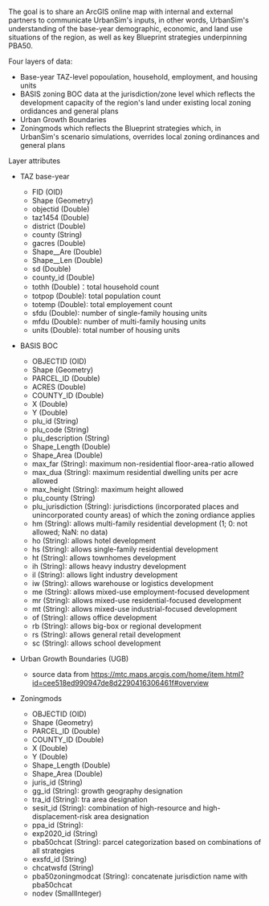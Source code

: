 The goal is to share an ArcGIS online map with internal and external partners to communicate UrbanSim's inputs, in other words, UrbanSim's understanding of the base-year demographic, economic, and land use situations of the region, as well as key Blueprint strategies underpinning PBA50.  

Four layers of data:
* Base-year TAZ-level popoulation, household, employment, and housing units
* BASIS zoning BOC data at the jurisdiction/zone level which reflects the development capacity of the region's land under existing local zoning ordidances and general plans 
* Urban Growth Boundaries
* Zoningmods which reflects the Blueprint strategies which, in UrbanSim's scenario simulations, overrides local zoning ordinances and general plans

Layer attributes
* TAZ base-year
    * FID (OID)
    * Shape (Geometry)
    * objectid (Double)
    * taz1454 (Double)
    * district (Double)
    * county (String)
    * gacres (Double)
    * Shape__Are (Double)
    * Shape__Len (Double)
    * sd (Double)
    * county_id (Double)
    * tothh (Double)：total household count
    * totpop (Double): total population count
    * totemp (Double): total employement count
    * sfdu (Double): number of single-family housing units
    * mfdu (Double): number of multi-family housing units
    * units (Double): total number of housing units

* BASIS BOC
    * OBJECTID (OID)
    * Shape (Geometry)
    * PARCEL_ID (Double)
    * ACRES (Double)
    * COUNTY_ID (Double)
    * X (Double)
    * Y (Double)
    * plu_id (String)
    * plu_code (String)
    * plu_description (String)
    * Shape_Length (Double)
    * Shape_Area (Double)
    * max_far (String): maximum non-residential floor-area-ratio allowed
    * max_dua (String): maximum residential dwelling units per acre allowed
    * max_height (String): maximum height allowed
    * plu_county (String)
    * plu_jurisdiction (String): jurisdictions (incorporated places and unincorporated county areas) of which the zoning ordiance applies
    * hm (String): allows multi-family residential development (1; 0: not allowed; NaN: no data)
    * ho (String): allows hotel development 
    * hs (String): allows single-family residential development 
    * ht (String): allows townhomes development 
    * ih (String): allows heavy industry development 
    * il (String): allows light industry development 
    * iw (String): allows warehouse or logistics development 
    * me (String): allows mixed-use employment-focused development 
    * mr (String): allows mixed-use residential-focused development
    * mt (String): allows mixed-use industrial-focused development 
    * of (String): allows office development 
    * rb (String): allows big-box or regional development  
    * rs (String): allows general retail development 
    * sc (String): allows school development 
    
* Urban Growth Boundaries (UGB)
    * source data from https://mtc.maps.arcgis.com/home/item.html?id=cee518ed990947de8d2290416306461f#overview 

* Zoningmods
    * OBJECTID (OID)
    * Shape (Geometry)
    * PARCEL_ID (Double)
    * COUNTY_ID (Double)
    * X (Double)
    * Y (Double)
    * Shape_Length (Double)
    * Shape_Area (Double)
    * juris_id (String)
    * gg_id (String): growth geography designation
    * tra_id (String): tra area designation
    * sesit_id (String): combination of high-resource and high-displacement-risk area designation
    * ppa_id (String): 
    * exp2020_id (String)
    * pba50chcat (String): parcel categorization based on combinations of all strategies
    * exsfd_id (String)
    * chcatwsfd (String)
    * pba50zoningmodcat (String): concatenate jurisdiction name with pba50chcat 
    * nodev (SmallInteger)
